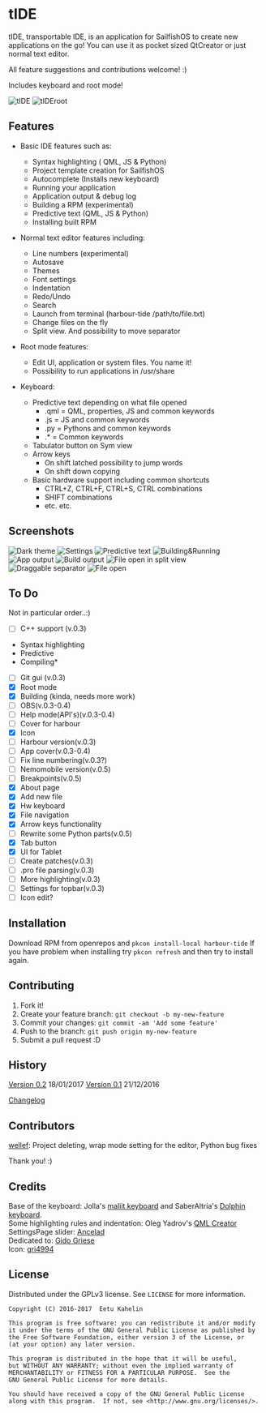  
# tIDE

tIDE, transportable IDE, is an application for SailfishOS to create new applications on the go! You can use it as pocket sized QtCreator or just normal text editor.

All feature suggestions and contributions welcome! :)

Includes keyboard and root mode!

![tIDE](https://github.com/eekkelund/harbour-tIDE/blob/devel/tide/icons/128x128/harbour-tide.png?raw=true "tIDE")
![tIDEroot](https://github.com/eekkelund/harbour-tIDE/blob/devel/roothelper/icons/128x128/harbour-tide-root.png?raw=true "tIDEroot")


## Features

* Basic IDE features such as:
  * Syntax highlighting ( QML, JS & Python)
  * Project template creation for SailfishOS
  * Autocomplete (Installs new keyboard)
  * Running your application
  * Application output & debug log
  * Building a RPM (experimental)
  * Predictive text (QML, JS & Python)
  * Installing built RPM

* Normal text editor features including:
  * Line numbers (experimental)
  * Autosave
  * Themes
  * Font settings
  * Indentation
  * Redo/Undo
  * Search
  * Launch from terminal (harbour-tide /path/to/file.txt)
  * Change files on the fly
  * Split view. And possibility to move separator
  
* Root mode features:
  * Edit UI, application or system files. You name it!
  * Possibility to run applications in /usr/share

* Keyboard:
  * Predictive text depending on what file opened
    * .qml = QML, properties, JS and common keywords
    * .js  = JS and common keywords
    * .py  = Pythons and common keywords
    * .*   = Common keywords
  * Tabulator button on Sym view
  * Arrow keys
    * On shift latched possibility to jump words
    * On shift down copying
  * Basic hardware support including common shortcuts 
    * CTRL+Z, CTRL+F, CTRL+S, CTRL combinations
    * SHIFT combinations
    * etc. etc.

## Screenshots

![Dark theme](https://cloud.githubusercontent.com/assets/11635400/21082871/471aff54-bfed-11e6-8a35-63c3fbb066a8.png "Dark theme in editor")
![Settings](https://cloud.githubusercontent.com/assets/11635400/21082870/471a3cfe-bfed-11e6-8792-a330cea85d68.png "Settings")
![Predictive text](https://cloud.githubusercontent.com/assets/11635400/22042196/ceeb9e9c-dd12-11e6-9fb9-2c383892bea4.png "Predictive text")
![Building&Running](https://cloud.githubusercontent.com/assets/11635400/21082872/471b3bb8-bfed-11e6-85da-31bc6aa4f333.png "Building & Running")
![App output](https://cloud.githubusercontent.com/assets/11635400/21133077/c1fb2ef0-c11f-11e6-869b-facc0689d669.png "App output")
![Build output](https://cloud.githubusercontent.com/assets/11635400/22043760/d8b025ae-dd19-11e6-8665-000151fc3222.png "Build output")
![File open in split view](https://cloud.githubusercontent.com/assets/11635400/22042203/d5e80f14-dd12-11e6-9254-92c6269b63d2.png "File open in split view")
![Draggable separator](https://cloud.githubusercontent.com/assets/11635400/22042212/db53bd86-dd12-11e6-8293-c00726ec1c40.png "Draggable separator")
![File open](https://cloud.githubusercontent.com/assets/11635400/22042219/e339b94c-dd12-11e6-8668-730f419b342e.png "File open")

## To Do

Not in particular order..:)

- [ ]  C++ support (v.0.3)
  * Syntax highlighting
  * Predictive
  * Compiling*
- [ ] Git gui (v.0.3)
- [X] Root mode
- [X] Building (kinda, needs more work)
- [ ] OBS(v.0.3-0.4)
- [ ] Help mode(API's)(v.0.3-0.4)
- [ ] Cover for harbour
- [X] Icon
- [ ] Harbour version(v.0.3)
- [ ] App cover(v.0.3-0.4)
- [ ] Fix line numbering(v.0.3?)
- [ ] Nemomobile version(v.0.5)
- [ ] Breakpoints(v.0.5)
- [X] About page
- [X] Add new file
- [X] Hw keyboard
- [X] File navigation
- [X] Arrow keys functionality
- [ ] Rewrite some Python parts(v.0.5)
- [X] Tab button
- [X] UI for Tablet
- [ ] Create patches(v.0.3)
- [ ] .pro file parsing(v.0.3)
- [ ] More highlighting(v.0.3)
- [ ] Settings for topbar(v.0.3)
- [ ] Icon edit?

## Installation

Download RPM from openrepos and `pkcon install-local harbour-tide`
If you have problem when installing try `pkcon refresh` and then try to install again. 

## Contributing

1. Fork it!
2. Create your feature branch: `git checkout -b my-new-feature`
3. Commit your changes: `git commit -am 'Add some feature'`
4. Push to the branch: `git push origin my-new-feature`
5. Submit a pull request :D

## History

[Version 0.2](https://openrepos.net/content/eekkelund/tide) 18/01/2017
[Version 0.1](https://openrepos.net/content/eekkelund/tide) 21/12/2016

[Changelog](https://github.com/eekkelund/harbour-tIDE/blob/master/rpm/harbour-tide.changes)

## Contributors

[wellef](https://github.com/wellef): Project deleting, wrap mode setting for the editor, Python bug fixes

Thank you! :)

## Credits

Base of the keyboard: Jolla's [maliit keyboard](https://github.com/maliit) and SaberAltria's [Dolphin keyboard](https://github.com/SaberAltria/harbour-dolphin-keyboard).  
Some highlighting rules and indentation: Oleg Yadrov's [QML Creator](https://github.com/olegyadrov/qmlcreator)  
SettingsPage slider: [Ancelad](https://github.com/Ancelad)  
Dedicated to: [Gido Griese](https://talk.maemo.org/member.php?u=60993)  
Icon: [gri4994](https://github.com/gri4994)  

## License

Distributed under the GPLv3 license. See ``LICENSE`` for more information.
    
    Copyright (C) 2016-2017  Eetu Kahelin

    This program is free software: you can redistribute it and/or modify
    it under the terms of the GNU General Public License as published by
    the Free Software Foundation, either version 3 of the License, or
    (at your option) any later version.

    This program is distributed in the hope that it will be useful,
    but WITHOUT ANY WARRANTY; without even the implied warranty of
    MERCHANTABILITY or FITNESS FOR A PARTICULAR PURPOSE.  See the
    GNU General Public License for more details.

    You should have received a copy of the GNU General Public License
    along with this program.  If not, see <http://www.gnu.org/licenses/>.
